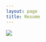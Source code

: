 ```yaml
---
layout: page
title: Resume
---
```


![](https://github.com/nikunjlad/nikunjlad.github.io/master/img/Nikunj_Lad.png)
